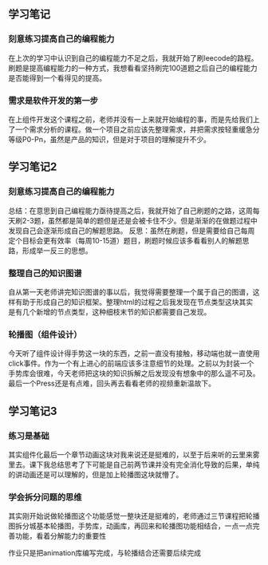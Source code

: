 ## 学习笔记

### 刻意练习提高自己的编程能力
在上次的学习中认识到自己的编程能力不足之后，我就开始了刷leecode的路程。刷题是提高编程能力的一种方式，我想看看坚持刷完100道题之后自己的编程能力是否能得到一个看得见的提高。

### 需求是软件开发的第一步
在上组件开发这个课程之前，老师并没有一上来就开始编程的事，而是先给我们上了一个需求分析的课程。做一个项目之前应该先整理需求，并把需求按轻重缓急分等级P0-Pn，虽然是产品的知识，但是对于项目的理解提升不少。


## 学习笔记2
### 刻意练习提高自己的编程能力
总结：在意思到自己编程能力亟待提高之后，我就开始了自己刷题的之路，这周每天刷2-3题，虽然都是简单的题但是还是会被卡住不少。但是渐渐的在做题过程中发现自己会逐渐形成自己的解题思路。
反思：虽然在刷题，但是需要给自己每周定个目标会更有效率（每周10-15道）题目，刷题时候应该多看看别人的解题思路，形成举一反三的思想。
### 整理自己的知识图谱
自从第一天老师讲完知识图谱的事以后，我觉得需要整理一个属于自己的图谱，这样有助于形成自己的知识框架。整理html的过程之后我发现在节点类型这块其实是有几个新增的节点类型，这种细枝末节的知识都需要自己发现。
### 轮播图（组件设计）
今天听了组件设计得手势这一块的东西，之前一直没有接触，移动端也就一直使用click事件。作为一个有上进心的前端应该多注意细节的处理。之前以为封装一个手势库会很难，今天老师把这块的知识拆解之后发现没有想象中的那么遥不可及。最后一个Press还是有点难，回头再去看看老师的视频重新温故下。


## 学习笔记3
### 练习是基础
其实组件化最后一个章节动画这块对我来说还是挺难的，以至于后来听的云里来雾里去。课下我总结思考了下可能是自己前两节课并没有完全消化导致的后果，单纯的讲动画还是可以理解的，但是加上轮播图这块就懵了。
### 学会拆分问题的思维
其实刚开始说做轮播图这个功能感觉一整块还是挺难的，老师通过三节课程把轮播图拆分城基本轮播图，手势库，动画库，再回来和轮播图功能相结合，一点一点完善功能，看着分解能力的重要性

作业只是把animation库编写完成，与轮播结合还需要后续完成